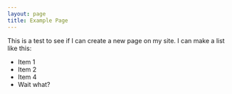 ```yaml
---
layout: page
title: Example Page
---
```


This is a test to see if I can create a new page on my site. I can make a list like this:
+ Item 1
+ Item 2
+ Item 4
+ Wait what?
